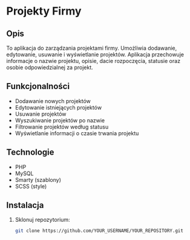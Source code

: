 # Projekty Firmy

## Opis
To aplikacja do zarządzania projektami firmy. Umożliwia dodawanie, edytowanie, usuwanie i wyświetlanie projektów. Aplikacja przechowuje informacje o nazwie projektu, opisie, dacie rozpoczęcia, statusie oraz osobie odpowiedzialnej za projekt.

## Funkcjonalności
- Dodawanie nowych projektów
- Edytowanie istniejących projektów
- Usuwanie projektów
- Wyszukiwanie projektów po nazwie
- Filtrowanie projektów według statusu
- Wyświetlanie informacji o czasie trwania projektu

## Technologie
- PHP
- MySQL
- Smarty (szablony)
- SCSS (style)

## Instalacja
1. Sklonuj repozytorium:
   ```bash
   git clone https://github.com/YOUR_USERNAME/YOUR_REPOSITORY.git
